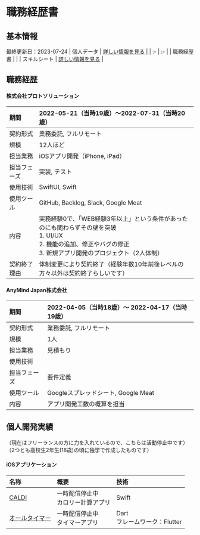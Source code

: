# 職務経歴書
## 基本情報
最終更新日：2023-07-24
| 個人データ | [詳しい情報を見る](/personal-data.md) |
| :- | :- |
| 職務経歴書 |  |
| スキルシート | [詳しい情報を見る](/skill-sheet.md) |

## 職務経歴
<!--
#### 社名
| 期間  | 2022-00-00（当時20歳）〜 2022-00-00（当時20歳） |
| :- | :- |
| 契約形式 | 業務委託, 正社員 |
| 規模 | 1人（エンジニア0人, BE0人, PO0人, PM0人, デザイナー0人 |
| 担当業務 | アプリ開発, フロントエンド, サーバーサイド |
| 担当フェーズ | 要件定義, 設計, 実装、テスト, 運用・保守 |
| 使用技術 |  |
| 使用ツール | GitHub, Backlog, Slack, Googleスプレッドシート, Google Meat |
| 内容 | 〇〇として関わる<br>→ 〇〇を担当 |
-->
#### 株式会社プロトソリューション
| 期間  | 2022-05-21（当時19歳）〜2022-07-31（当時20歳） |
| :- | :- |
| 契約形式 | 業務委託, フルリモート |
| 規模 | 12人ほど |
| 担当業務 | iOSアプリ開発（iPhone, iPad） |
| 担当フェーズ | 実装, テスト |
| 使用技術 | SwiftUI, Swift |
| 使用ツール | GitHub, Backlog, Slack, Google Meat |
| 内容 | 実務経験0で、「WEB経験3年以上」という条件があったのにも関わらずその壁を突破<br>1. UI/UX<br>2. 機能の追加、修正やバグの修正<br>3. 新規アプリ開発のプロジェクト（2人体制） |
| 契約終了理由 | 体制変更により契約終了（経験年数10年前後レベルの方々以外は契約終了らしいです） |

#### AnyMind Japan株式会社
| 期間  | 2022-04-05（当時18歳）〜 2022-04-17（当時19歳） |
| :- | :- |
| 契約形式 | 業務委託, フルリモート |
| 規模 | 1人 |
| 担当業務 | 見積もり |
| 使用技術 |  |
| 担当フェーズ | 要件定義 |
| 使用ツール | Googleスプレッドシート, Google Meat |
| 内容 | アプリ開発工数の概算を担当 |

## 個人開発実績
（現在はフリーランスの方に力を入れているので、こちらは活動停止中です）<br>
（2つとも高校生2年生(18歳)の頃に独学で作成したものです）
  #### iOSアプリケーション
  | 名称 | 概要 | 技術 |
  | :- | :- | :- |
  | [CALDI](xxx) | 一時配信停止中<br>カロリー計算アプリ | Swift |
  | [オールタイマー](xxx) | 一時配信停止中<br>タイマーアプリ | Dart<br>フレームワーク：Flutter |
